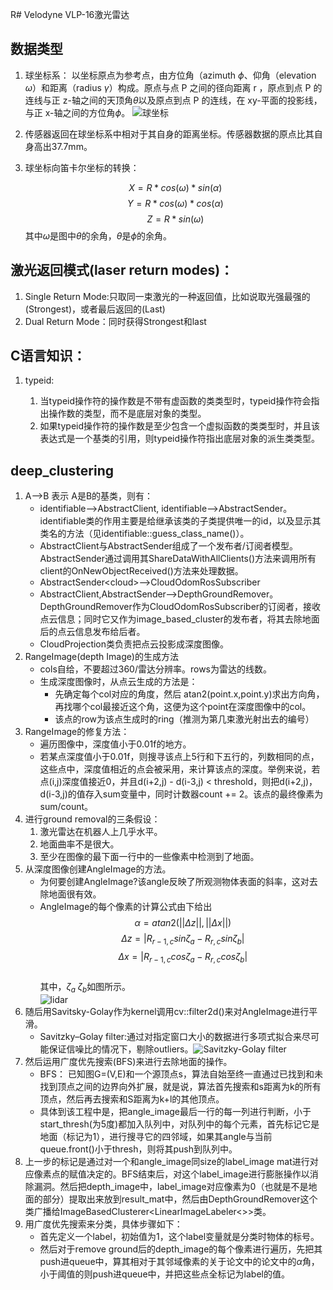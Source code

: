 R# Velodyne VLP-16激光雷达

## 数据类型

1. 球坐标系：
 以坐标原点为参考点，由方位角（azimuth $\phi$、仰角（elevation $\omega$）和距离（radius $\gamma$）构成。原点与点 P 之间的径向距离 r ，原点到点 P 的连线与正 z-轴之间的天顶角$\theta$以及原点到点 P 的连线，在 xy-平面的投影线，与正 x-轴之间的方位角$\phi$。
![球坐标](https://gss2.bdstatic.com/9fo3dSag_xI4khGkpoWK1HF6hhy/baike/c0%3Dbaike92%2C5%2C5%2C92%2C30/sign=6c2bb489be003af359b7d4325443ad39/3ac79f3df8dcd100e059aca17a8b4710b8122f6c.jpg)

2. 传感器返回在球坐标系中相对于其自身的距离坐标。传感器数据的原点比其自身高出37.7mm。

3. 球坐标向笛卡尔坐标的转换：

    $$X = R*cos(\omega)*sin(\alpha)$$
    $$Y = R*cos(\omega)*cos(\alpha)$$
    $$Z = R*sin(\omega)$$
    其中$\omega$是图中$\theta$的余角，$\theta$是$\phi$的余角。


## 激光返回模式(laser return modes)：

1. Single Return Mode:只取同一束激光的一种返回值，比如说取光强最强的(Strongest)，或者最后返回的(Last)
2. Dual Return Mode：同时获得Strongest和last

## C语言知识：

1. typeid:
  
    1. 当typeid操作符的操作数是不带有虚函数的类类型时，typeid操作符会指出操作数的类型，而不是底层对象的类型。
    2. 如果typeid操作符的操作数是至少包含一个虚拟函数的类类型时，并且该表达式是一个基类的引用，则typeid操作符指出底层对象的派生类类型。

## deep_clustering

1. A-->B 表示 A是B的基类，则有：
    * identifiable-->AbstractClient, identifiable-->AbstractSender。identifiable类的作用主要是给继承该类的子类提供唯一的id，以及显示其类名的方法（见identifiable::guess_class_name()）。
    * AbstractClient与AbstractSender组成了一个发布者/订阅者模型。AbstractSender通过调用其ShareDataWithAllClients()方法来调用所有client的OnNewObjectReceived()方法来处理数据。
    * AbstractSender\<cloud\>-->CloudOdomRosSubscriber
    * AbstractClient,AbstractSender-->DepthGroundRemover。DepthGroundRemover作为CloudOdomRosSubscriber的订阅者，接收点云信息；同时它又作为image_based_cluster的发布者，将其去除地面后的点云信息发布给后者。
    * CloudProjection类负责把点云投影成深度图像。
2. RangeImage(depth Image)的生成方法
    * cols自给，不要超过360/雷达分辨率。rows为雷达的线数。
    * 生成深度图像时，从点云生成的方法是：
      * 先确定每个col对应的角度，然后 atan2(point.x,point.y)求出方向角，再找哪个col最接近这个角，这便为这个point在深度图像中的col。
      * 该点的row为该点生成时的ring（推测为第几束激光射出去的编号） 
3. RangeImage的修复方法：
    * 遍历图像中，深度值小于0.01f的地方。
    * 若某点深度值小于0.01f，则搜寻该点上5行和下五行的，列数相同的点，这些点中，深度值相近的点会被采用，来计算该点的深度。举例来说，若点(i,j)深度值接近0，并且d(i+2,j) - d(i-3,j) < threshold，则把d(i+2,j)，d(i-3,j)的值存入sum变量中，同时计数器count += 2。该点的最终像素为sum/count。
4. 进行ground removal的三条假设：
    1. 激光雷达在机器人上几乎水平。
    2. 地面曲率不是很大。
    3. 至少在图像的最下面一行中的一些像素中检测到了地面。
5. 从深度图像创建AngleImage的方法。
    * 为何要创建AngleImage?该angle反映了所观测物体表面的斜率，这对去除地面很有效。
    * AngleImage的每个像素的计算公式由下给出
    $$\alpha = atan2(||\Delta z||, ||\Delta x||)$$
    $$\Delta z = |R_{r-1,c}sin\zeta_a - R_{r,c}sin\zeta_b|$$
    $$\Delta x = |R_{r-1,c}cos\zeta_a - R_{r,c}cos\zeta_b|$$  
      其中，$\zeta_a$ $\zeta_b$如图所示。    
      ![lidar](https://wp.me/aakuHy-1c)
6. 随后用Savitsky-Golay作为kernel调用cv::filter2d()来对AngleImage进行平滑。
   * Savitzky–Golay filter:通过对指定窗口大小的数据进行多项式拟合来尽可能保证信噪比的情况下，剔除outliers。![Savitzky-Golay filter](https://upload.wikimedia.org/wikipedia/commons/thumb/8/89/Lissage_sg3_anim.gif/600px-Lissage_sg3_anim.gif)
7. 然后运用广度优先搜索(BFS)来进行去除地面的操作。
   * BFS： 已知图G=(V,E)和一个源顶点s，算法自始至终一直通过已找到和未找到顶点之间的边界向外扩展，就是说，算法首先搜索和s距离为k的所有顶点，然后再去搜索和S距离为k+l的其他顶点。
   * 具体到该工程中是，把angle_image最后一行的每一列进行判断，小于start_thresh(为5度)都加入队列中，对队列中的每个元素，首先标记它是地面（标记为1），进行搜寻它的四邻域，如果其angle与当前queue.front()小于thresh，则将其push到队列中。
8. 上一步的标记是通过对一个和angle_image同size的label_image mat进行对应像素点的赋值决定的。BFS结束后，对这个label_image进行膨胀操作以消除漏洞。然后把depth_image中，label_image对应像素为0（也就是不是地面的部分）提取出来放到result_mat中，然后由DepthGroundRemover这个类广播给ImageBasedClusterer<LinearImageLabeler<>>类。
9. 用广度优先搜索来分类，具体步骤如下：
    * 首先定义一个label，初始值为1，这个label变量就是分类时物体的标号。
    * 然后对于remove ground后的depth_image的每个像素进行遍历，先把其push进queue中，算其相对于其邻域像素的关于论文中的论文中的$\alpha$角，小于阈值的则push进queue中，并把这些点全标记为label的值。

           